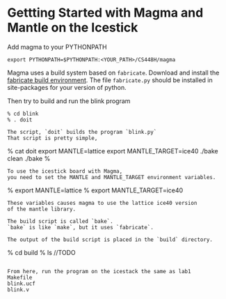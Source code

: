 # Gettting Started with Magma and Mantle on the Icestick

Add magma to your PYTHONPATH

```
export PYTHONPATH=$PYTHONPATH:<YOUR_PATH>/CS448H/magma
```

Magma uses a build system based on `fabricate`.
Download and install the 
[fabricate build environment](https://github.com/SimonAlfie/fabricate).
The file `fabricate.py` 
should be installed in site-packages for your version of python.



Then try to build and run the blink program

```
% cd blink
% . doit

The script, `doit` builds the program `blink.py` 
That script is pretty simple,

```
% cat doit
export MANTLE=lattice
export MANTLE_TARGET=ice40
./bake clean
./bake
%
```
To use the icestick board with Magma,
you need to set the MANTLE and MANTLE_TARGET environment variables.
```
% export MANTLE=lattice
% export MANTLE_TARGET=ice40
```
These variables causes magma to use the lattice ice40 version
of the mantle library.

The build script is called `bake`.
`bake` is like `make`, but it uses `fabricate`.

The output of the build script is placed in the `build` directory.
```
% cd build
% ls
//TODO
```

From here, run the program on the icestack the same as lab1
Makefile
blink.ucf
blink.v
